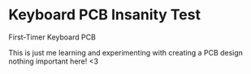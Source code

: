 # Keyboard PCB Insanity Test

 First-Timer Keyboard PCB

This is just me learning and experimenting with creating a PCB design nothing important here! <3
